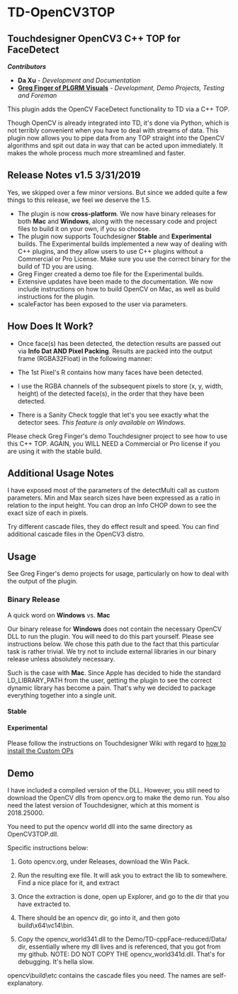 # TD-OpenCV3TOP
## Touchdesigner OpenCV3 C++ TOP for FaceDetect

_**Contributors**_

- **Da Xu** - *Development and Documentation*
- **[Greg Finger of PLGRM Visuals](https://github.com/gregfinger)** - *Development, Demo Projects, Testing and Foreman*




This plugin adds the OpenCV FaceDetect functionality to TD via a C++ TOP. 


Though OpenCV is already integrated into TD, it's done via Python, which is not terribly convenient when you have to deal with streams of data. This plugin now allows you to pipe data from any TOP straight into the OpenCV algorithms and spit out data in way that can be acted upon immediately. It makes the whole process much more streamlined and faster.


## Release Notes v1.5 3/31/2019
Yes, we skipped over a few minor versions. But since we added quite a few things to this release, we feel we deserve the 1.5.


- The plugin is now **cross-platform**. We now have binary releases for both **Mac** and **Windows**, along with the necessary code and project files to build it on your own, if you so choose.
- The plugin now supports Touchdesigner **Stable** and **Experimental** builds. The Experimental builds implemented a new way of dealing with C++ plugins, and they allow users to use C++ plugins without a Commercial or Pro License. Make sure you use the correct binary for the build of TD you are using.
- Greg Finger created a demo toe file for the Experimental builds.
- Extensive updates have been made to the documentation. We now include instructions on how to build OpenCV on Mac, as well as build instructions for the plugin.
- scaleFactor has been exposed to the user via parameters.




## How Does It Work?

- Once face(s) has been detected, the detection results are passed out via **Info Dat AND Pixel Packing**.
Results are packed into the output frame (RGBA32Float) in the following manner:

- The 1st Pixel's R contains how many faces have been detected. 

- I use the RGBA channels of the subsequent pixels to store (x, y, width, height) of the detected face(s), in the order that they have been detected.


- There is a Sanity Check toggle that let's you see exactly what the detector sees. *This feature is only available on Windows.*


Please check Greg Finger's demo Touchdesigner project to see how to use this C++ TOP. AGAIN, you WILL NEED a Commercial or Pro license if you are using it with the stable build.

## Additional Usage Notes
I have exposed most of the parameters of the detectMulti call as custom parameters. Min and Max search sizes have been expressed as a ratio in relation to the input height. You can drop an Info CHOP down to see the exact size of each in pixels.



Try different cascade files, they do effect result and speed. You can find additional cascade files in the OpenCV3 distro.



## Usage
See Greg Finger's demo projects for usage, particularly on how to deal with the output of the plugin.


### Binary Release
A quick word on **Windows** vs. **Mac**

Our binary release for **Windows** does not contain the necessary OpenCV DLL to run the plugin. You will need to do this part yourself. Please see instructions below. We chose this path due to the fact that this particular task is rather trivial. We try not to include external libraries in our binary release unless absolutely necessary. 

Such is the case with **Mac**. Since Apple has decided to hide the standard LD_LIBRARY_PATH from the user, getting the plugin to see the correct dynamic library has become a pain. That's why we decided to package everything together into a single unit. 



#### Stable



#### Experimental
Please follow the instructions on Touchdesigner Wiki with regard to [how to install the Custom OPs](https://docs.derivative.ca/Experimental:Custom_Operators) 




## Demo
I have included a compiled version of the DLL. However, you still need to download the OpenCV dlls from opencv.org to make the demo run. You also need the latest version of Touchdesigner, which at this moment is 2018.25000. 

You need to put the opencv world dll into the same directory as OpenCV3TOP.dll. 

Specific instructions below:

1. Goto opencv.org, under Releases, download the Win Pack. 

2. Run the resulting exe file. It will ask you to extract the lib to somewhere. Find a nice place for it, and extract

3. Once the extraction is done, open up Explorer, and go to the dir that you have extracted to. 

4. There should be an opencv dir, go into it, and then goto build\x64\vc14\bin. 

5. Copy the opencv_world341.dll to the Demo/TD-cppFace-reduced/Data/ dir, essentially where my dll lives and is referenced, that you got from my github. NOTE: DO NOT COPY THE opencv_world341d.dll. That's for debugging. It's hella slow.

opencv\build\etc contains the cascade files you need. The names are self-explanatory.
